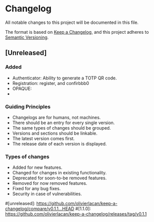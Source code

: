 # Changelog

All notable changes to this project will be documented in this file.

The format is based on [Keep a Changelog](https://keepachangelog.com/en/1.0.0/),
and this project adheres to [Semantic Versioning](https://semver.org/spec/v2.0.0.html).


## [Unreleased]

### Added

- Authenticator: Ability to generate a TOTP QR code.
- Registration: register, and confirbbb0
- OPAQUE:
-

### Guiding Principles
  * Changelogs are for humans, not machines.
  * There should be an entry for every single version.
  * The same types of changes should be grouped.
  * Versions and sections should be linkable.
  * The latest version comes first.
  * The release date of each version is displayed.


### Types of changes
  * Added for new features.
  * Changed for changes in existing functionality.
  * Deprecated for soon-to-be removed features.
  * Removed for now removed features.
  * Fixed for any bug fixes.
  * Security in case of vulnerabilities.


#[unreleased]: https://github.com/olivierlacan/keep-a-changelog/compare/v0.1.1...HEAD
#[1.1.0]: https://github.com/olivierlacan/keep-a-changelog/releases/tag/v0.1.1

